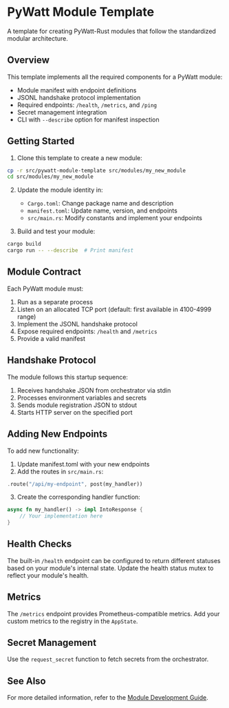 # PyWatt Module Template

A template for creating PyWatt-Rust modules that follow the standardized modular architecture.

## Overview

This template implements all the required components for a PyWatt module:

- Module manifest with endpoint definitions
- JSONL handshake protocol implementation
- Required endpoints: `/health`, `/metrics`, and `/ping`
- Secret management integration
- CLI with `--describe` option for manifest inspection

## Getting Started

1. Clone this template to create a new module:

```bash
cp -r src/pywatt-module-template src/modules/my_new_module
cd src/modules/my_new_module
```

2. Update the module identity in:
   - `Cargo.toml`: Change package name and description
   - `manifest.toml`: Update name, version, and endpoints
   - `src/main.rs`: Modify constants and implement your endpoints

3. Build and test your module:

```bash
cargo build
cargo run -- --describe  # Print manifest
```

## Module Contract

Each PyWatt module must:

1. Run as a separate process
2. Listen on an allocated TCP port (default: first available in 4100-4999 range)
3. Implement the JSONL handshake protocol
4. Expose required endpoints: `/health` and `/metrics`
5. Provide a valid manifest

## Handshake Protocol

The module follows this startup sequence:

1. Receives handshake JSON from orchestrator via stdin
2. Processes environment variables and secrets
3. Sends module registration JSON to stdout
4. Starts HTTP server on the specified port

## Adding New Endpoints

To add new functionality:

1. Update manifest.toml with your new endpoints
2. Add the routes in `src/main.rs`:

```rust
.route("/api/my-endpoint", post(my_handler))
```

3. Create the corresponding handler function:

```rust
async fn my_handler() -> impl IntoResponse {
    // Your implementation here
}
```

## Health Checks

The built-in `/health` endpoint can be configured to return different statuses based on your module's internal state. Update the health status mutex to reflect your module's health.

## Metrics

The `/metrics` endpoint provides Prometheus-compatible metrics. Add your custom metrics to the registry in the `AppState`.

## Secret Management

Use the `request_secret` function to fetch secrets from the orchestrator.

## See Also

For more detailed information, refer to the [Module Development Guide](../docs/modules.md).
